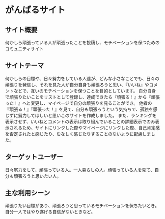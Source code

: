# がんばるサイト
## サイト概要
何かしら頑張っている人が頑張ったことを投稿し、モチベーションを保つためのコミュニティサイト

## サイトテーマ
何かしらの目標や、日々努力をしている人達が、どんな小さなことでも、日々の頑張りを発信し、それを見た人が自分自身も頑張ろうと思い、『いいね』やコメントなどで、互いのモチベーションを保つことを目的としています。
自分自身で頑張りたいことをリストとして登録し、達成できたら『頑張る！』から『頑張った！』へと変更し、マイページで自分の頑張りを見ることができ。
他者の『頑張る！』『頑張った！』を見て、自分も頑張ろうという気持ちで、孤独を感じずに努力してほしいと思いこのサイトを作成しました。
また、ランキングを表示させず、いいねとコメントの表示は取り組んでいることの詳細表示でのみ表示されるため、サイトにリンクした際やマイページにリンクした際、自己肯定感を否定されたと感じたり、むなしく感じたりすることのないように配慮しました。

## ターゲットユーザー
日々努力をして、頑張っている人。一人暮らしの人。頑張っている人を見て、自分も頑張ろうと思いたい人。

## 主な利用シーン
頑張りたい目標があり、頑張ろうと思っているモチベーションを保ちたいとき。自分一人ではやり遂げる自信がないときなど。
